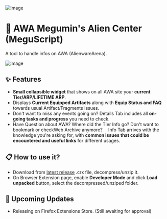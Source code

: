 ![image](https://github.com/user-attachments/assets/1660b438-e1e1-4b68-afa7-33af4b101b88)

# 💟 AWA Megumin's Alien Center (MeguScript)

A tool to handle infos on AWA (AlienwareArena).

![image](https://github.com/user-attachments/assets/5c53f7ed-153b-4283-89c5-8dc5f950291f)

## ✨ Features
- **Small collapsible widget** that shows on all AWA site your **current Tier/ARP/LIFETIME ARP**.
- Displays **Current Equipped Artifacts** along with **Equip Status and FAQ** towards usual Artifact/Fragments Issues.
- Don't want to miss any events going on? Details Tab includes all **on-going tasks and progress** you need to check.
- Have Question about AWA? Where did the Tier Info go? Don't want to bookmark or checkWeb Archive anymore?
⠀
Info Tab arrives with the knowledge you're asking for, with **common issues that could be encountered and useful links** for different usages.

## 📋 How to use it?
- Download from [latest release](https://github.com/MeguminShiro/awa-megumin-alien-center/releases) .crx file, decompress/unzip it.
- On Browser Extension page, enable **Developer Mode** and click **Load unpacked** button, select the decompressed/unziped folder.

## 🔮 Upcoming Updates
- Releasing on Firefox Extensions Store. (Still awaiting for approval)
